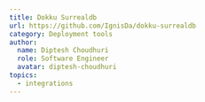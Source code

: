 ```yaml
---
title: Dokku Surrealdb
url: https://github.com/IgnisDa/dokku-surrealdb
category: Deployment tools
author:
  name: Diptesh Choudhuri
  role: Software Engineer
  avatar: diptesh-choudhuri
topics:
  - integrations
---
```


